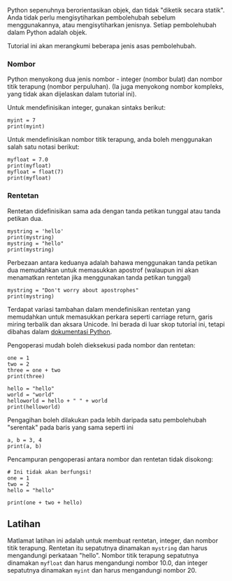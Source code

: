 Python sepenuhnya berorientasikan objek, dan tidak "diketik secara statik". Anda tidak perlu mengisytiharkan pembolehubah sebelum menggunakannya, atau mengisytiharkan jenisnya. Setiap pembolehubah dalam Python adalah objek.

Tutorial ini akan merangkumi beberapa jenis asas pembolehubah.

### Nombor
Python menyokong dua jenis nombor - integer (nombor bulat) dan nombor titik terapung (nombor perpuluhan). (Ia juga menyokong nombor kompleks, yang tidak akan dijelaskan dalam tutorial ini).

Untuk mendefinisikan integer, gunakan sintaks berikut:

    myint = 7
    print(myint)

Untuk mendefinisikan nombor titik terapung, anda boleh menggunakan salah satu notasi berikut:

    myfloat = 7.0
    print(myfloat)
    myfloat = float(7)
    print(myfloat)

### Rentetan

Rentetan didefinisikan sama ada dengan tanda petikan tunggal atau tanda petikan dua.

    mystring = 'hello'
    print(mystring)
    mystring = "hello"
    print(mystring)

Perbezaan antara keduanya adalah bahawa menggunakan tanda petikan dua memudahkan untuk memasukkan apostrof (walaupun ini akan menamatkan rentetan jika menggunakan tanda petikan tunggal)

    mystring = "Don't worry about apostrophes"
    print(mystring)

Terdapat variasi tambahan dalam mendefinisikan rentetan yang memudahkan untuk memasukkan perkara seperti carriage return, garis miring terbalik dan aksara Unicode. Ini berada di luar skop tutorial ini, tetapi dibahas dalam [dokumentasi Python](http://docs.python.org/tutorial/introduction.html#strings "Strings in Python Tutorial").

Pengoperasi mudah boleh dieksekusi pada nombor dan rentetan:

    one = 1
    two = 2
    three = one + two
    print(three)

    hello = "hello"
    world = "world"
    helloworld = hello + " " + world
    print(helloworld)

Pengagihan boleh dilakukan pada lebih daripada satu pembolehubah "serentak" pada baris yang sama seperti ini

    a, b = 3, 4
    print(a, b)

Pencampuran pengoperasi antara nombor dan rentetan tidak disokong:

    # Ini tidak akan berfungsi!
    one = 1
    two = 2
    hello = "hello"
    
    print(one + two + hello)


Latihan
--------

Matlamat latihan ini adalah untuk membuat rentetan, integer, dan nombor titik terapung. Rentetan itu sepatutnya dinamakan `mystring` dan harus mengandungi perkataan "hello". Nombor titik terapung sepatutnya dinamakan `myfloat` dan harus mengandungi nombor 10.0, dan integer sepatutnya dinamakan `myint` dan harus mengandungi nombor 20.